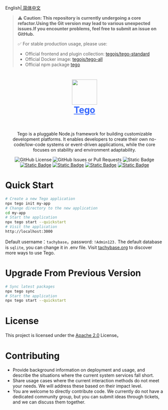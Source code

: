 English|[ 简体中文 ](./README.zh-CN.md) 
> ⚠️ **Caution: This repository is currently undergoing a core refactor.Using the Git version may lead to various unexpected issues.If you encounter problems, feel free to submit an issue on GitHub.**
>
> ✅ For stable production usage, please use:
> - Official frontend and plugin collection: [tegojs/tego-standard](https://github.com/tegojs/tego-standard)
> - Official Docker image: [tegojs/tego-all](https://hub.docker.com/r/tegojs/tego-all)
> - Official npm package [tego](https://www.npmjs.com/package/tego)


<h1 align="center" style="border-bottom: none">
    <div>
        <a style="color:#36f" href="https://www.tachybase.com">
            <img src="https://tachybase-1321007335.cos.ap-shanghai.myqcloud.com/3733d6bd0a3376a93ba6180b32194369.png" width="80" />
            <br>
            Tego
        </a>
    </div>
</h1>

<br>

<p align="center">
Tego is a pluggable Node.js framework for building customizable development platforms. It enables developers to create their own no-code/low-code systems or event-driven applications, while the core focuses on stability and environment adaptability.
</p>
<p align="center">
   <img alt="GitHub License" src="https://img.shields.io/github/license/tegojs/tego">
   <img alt="GitHub Issues or Pull Requests" src="https://img.shields.io/github/issues/tegojs/tego">
   <img alt="Static Badge" src="https://img.shields.io/badge/build-passing-brightgreen">
   <a href="./README.md"><img alt="Static Badge" src="https://img.shields.io/badge/English Version-red"></a>
   <a href="./README.ZH-CN.md"><img alt="Static Badge" src="https://img.shields.io/badge/中文版本-blue"></a>
   <a href="https://gitee.com/tachybase/tachybase"><img alt="Static Badge" src="https://img.shields.io/badge/gitee-green"></a>
   <a href="https://github.com/tegojs/tego"><img alt="Static Badge" src="https://img.shields.io/badge/Github-lightblack"></a>
</p>

# Quick Start

```bash 
# Create a new Tego application
npx tego init my-app
# Change directory to the new application
cd my-app
# Start the application
npx tego start --quickstart
# Visit the application
http://localhost:3000
```

Default username：`tachybase`，password: `!Admin123.`
The default database is `sqlite`, you can change it in .env file.
Visit [tachybase.org](https://tachybase.org/en/) to discover more ways to use Tego.

# Upgrade From Previous Version

```bash
# Sync latest packages
npx tego sync
# Start the application
npx tego start --quickstart
```

# License

This project is licensed under the [Apache 2.0](LICENSE) License。

# Contributing

- Provide background information on deployment and usage, and describe the situations where the current system services fall short.
- Share usage cases where the current interaction methods do not meet your needs. We will address these based on their impact level.
- You are welcome to directly contribute code. We currently do not have a dedicated community group, but you can submit ideas through tickets, and we can discuss them together.

